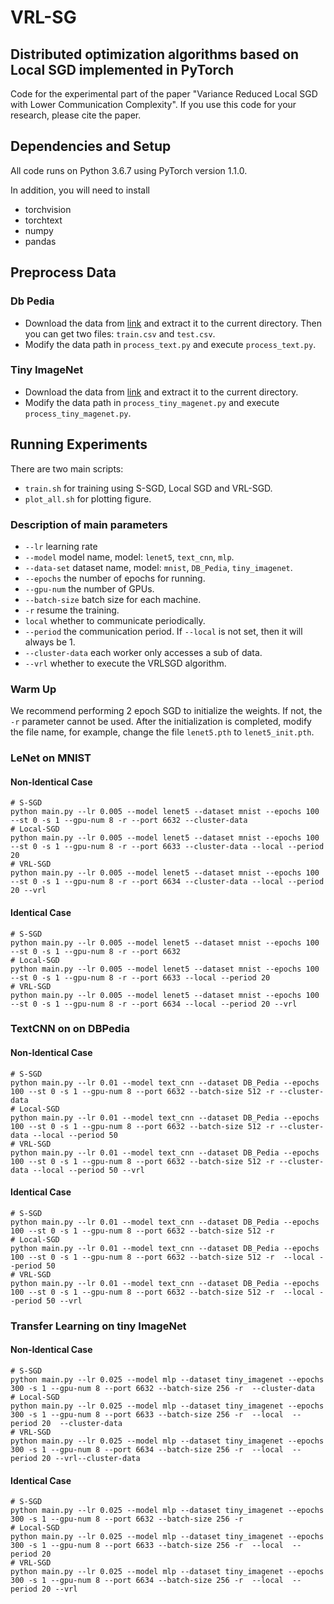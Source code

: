 # VRL-SG

## Distributed optimization algorithms based on Local SGD implemented in PyTorch

Code for the experimental part of the paper "Variance Reduced Local SGD with Lower Communication Complexity".
If you use this code for your research, please cite the paper.

## Dependencies and Setup

All code runs on Python 3.6.7 using PyTorch version 1.1.0.

In addition, you will need to install

- torchvision
- torchtext
- numpy
- pandas

## Preprocess Data

### Db Pedia

- Download the data from [link](https://drive.google.com/uc?export=download&id=0Bz8a_Dbh9QhbQ2Vic1kxMmZZQ1k) and extract it to the current directory. Then you can get two files: `train.csv` and `test.csv`.
- Modify the data path in `process_text.py` and execute `process_text.py`.

### Tiny ImageNet

- Download the data from [link](https://tiny-imagenet.herokuapp.com/) and extract it to the current directory. 
- Modify the data path in `process_tiny_magenet.py` and execute `process_tiny_magenet.py`.

## Running Experiments
There are two main scripts:
- `train.sh` for training using S-SGD, Local SGD and VRL-SGD.
- `plot_all.sh` for plotting figure.

### Description of main parameters
- `--lr` learning rate
- `--model` model name, model: `lenet5`, `text_cnn`, `mlp`.
- `--data-set` dataset name, model: `mnist`, `DB_Pedia`, `tiny_imagenet`.
- `--epochs` the number of epochs for running.
- `--gpu-num` the number of GPUs.
- `--batch-size` batch size for each machine.
- `-r` resume the training.
- `local` whether to communicate periodically.
- `--period` the communication period. If `--local` is not set, then it will always be 1.
- `--cluster-data`  each worker only accesses a sub of data.
- `--vrl` whether to execute the VRLSGD algorithm.

### Warm Up
We recommend performing 2 epoch SGD to initialize the weights. If not, the `-r` parameter cannot be used. After the initialization is completed, modify the file name, for example, change the file `lenet5.pth` to `lenet5_init.pth`.

### LeNet on MNIST

#### Non-Identical Case

``` 
# S-SGD
python main.py --lr 0.005 --model lenet5 --dataset mnist --epochs 100  --st 0 -s 1 --gpu-num 8 -r --port 6632 --cluster-data
# Local-SGD
python main.py --lr 0.005 --model lenet5 --dataset mnist --epochs 100  --st 0 -s 1 --gpu-num 8 -r --port 6633 --cluster-data --local --period 20
# VRL-SGD
python main.py --lr 0.005 --model lenet5 --dataset mnist --epochs 100  --st 0 -s 1 --gpu-num 8 -r --port 6634 --cluster-data --local --period 20 --vrl
```

#### Identical Case

``` 
# S-SGD
python main.py --lr 0.005 --model lenet5 --dataset mnist --epochs 100  --st 0 -s 1 --gpu-num 8 -r --port 6632
# Local-SGD
python main.py --lr 0.005 --model lenet5 --dataset mnist --epochs 100  --st 0 -s 1 --gpu-num 8 -r --port 6633 --local --period 20
# VRL-SGD
python main.py --lr 0.005 --model lenet5 --dataset mnist --epochs 100  --st 0 -s 1 --gpu-num 8 -r --port 6634 --local --period 20 --vrl
```

### TextCNN on on DBPedia

#### Non-Identical Case

``` 
# S-SGD
python main.py --lr 0.01 --model text_cnn --dataset DB_Pedia --epochs 100 --st 0 -s 1 --gpu-num 8 --port 6632 --batch-size 512 -r --cluster-data
# Local-SGD
python main.py --lr 0.01 --model text_cnn --dataset DB_Pedia --epochs 100 --st 0 -s 1 --gpu-num 8 --port 6632 --batch-size 512 -r --cluster-data --local --period 50
# VRL-SGD
python main.py --lr 0.01 --model text_cnn --dataset DB_Pedia --epochs 100 --st 0 -s 1 --gpu-num 8 --port 6632 --batch-size 512 -r --cluster-data --local --period 50 --vrl
```

#### Identical Case

``` 
# S-SGD
python main.py --lr 0.01 --model text_cnn --dataset DB_Pedia --epochs 100 --st 0 -s 1 --gpu-num 8 --port 6632 --batch-size 512 -r 
# Local-SGD
python main.py --lr 0.01 --model text_cnn --dataset DB_Pedia --epochs 100 --st 0 -s 1 --gpu-num 8 --port 6632 --batch-size 512 -r  --local --period 50
# VRL-SGD
python main.py --lr 0.01 --model text_cnn --dataset DB_Pedia --epochs 100 --st 0 -s 1 --gpu-num 8 --port 6632 --batch-size 512 -r  --local --period 50 --vrl
```

### Transfer Learning on tiny ImageNet

#### Non-Identical Case

``` 
# S-SGD
python main.py --lr 0.025 --model mlp --dataset tiny_imagenet --epochs 300 -s 1 --gpu-num 8 --port 6632 --batch-size 256 -r  --cluster-data 
# Local-SGD
python main.py --lr 0.025 --model mlp --dataset tiny_imagenet --epochs 300 -s 1 --gpu-num 8 --port 6633 --batch-size 256 -r  --local  --period 20  --cluster-data
# VRL-SGD
python main.py --lr 0.025 --model mlp --dataset tiny_imagenet --epochs 300 -s 1 --gpu-num 8 --port 6634 --batch-size 256 -r  --local  --period 20 --vrl--cluster-data
```

#### Identical Case

``` 
# S-SGD
python main.py --lr 0.025 --model mlp --dataset tiny_imagenet --epochs 300 -s 1 --gpu-num 8 --port 6632 --batch-size 256 -r 
# Local-SGD
python main.py --lr 0.025 --model mlp --dataset tiny_imagenet --epochs 300 -s 1 --gpu-num 8 --port 6633 --batch-size 256 -r  --local  --period 20  
# VRL-SGD
python main.py --lr 0.025 --model mlp --dataset tiny_imagenet --epochs 300 -s 1 --gpu-num 8 --port 6634 --batch-size 256 -r  --local  --period 20 --vrl
```
